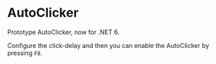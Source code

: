 # AutoClicker

Prototype AutoClicker, now for .NET 6.

Configure the click-delay and then you can enable the AutoClicker by pressing `F8`.
